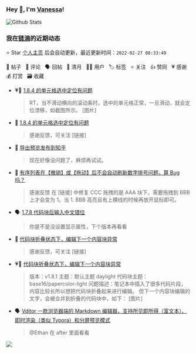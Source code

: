 ### Hey 👋, I'm [Vanessa](http://vanessa.b3log.org/)!

![Github Stats](https://github-readme-stats.vercel.app/api?username=Vanessa219&show_icons=true)

<!--events start -->

### 我在[链滴](https://ld246.com)的近期动态

⭐️ Star [个人主页](https://github.com/Vanessa219/Vanessa219) 后会自动更新，最近更新时间：`2022-02-27 08:33:49`

📝 帖子 &nbsp; 💬 评论 &nbsp; 🗣 回帖 &nbsp; 🌙 清月 &nbsp; 👨‍💻 用户 &nbsp; 🏷️ 标签 &nbsp; ⭐️ 关注 &nbsp; 👍 赞同 &nbsp; 💗 感谢 &nbsp; 💰 打赏 &nbsp; 🗃 收藏

* 💗📝 [1.8.4 的单元格选中定位有问题](https://ld246.com/article/1645799728741)

  > RT，当不滑动横向的滚动条时，选中的单元格正常，一旦滑动，就会定位漂移，如截图所示。 [图片]
* 💬 [1.8.4 的单元格选中定位有问题](https://ld246.com/article/1645799728741/comment/1645801593739#comments)

  > 感谢反馈，可关注 [链接]
* 💬 [导出预览发布到知乎](https://ld246.com/article/1628833668431/comment/1645718218365#comments)

  > 现在好像没问题了，麻烦再试试。
* 💬 [有序列表在【撤销】或【拖动】后不会自动刷新数字排号问题，算 Bug 吗？](https://ld246.com/article/1645625755875/comment/1645630478010#comments)

  > 感谢反馈 在 [链接] 中修复 CCC 拖拽的是 AAA 块下，需要拖拽到 BBB 上才会变为 1。当 1. BBB 高亮且有上横线的时候再放开鼠标即可。
* 🗣 [1.7.8 代码块后输入中文错位](https://ld246.com/article/1643209564517/comment/1645539080085#comments)

  > 你是不是没设置显示属性，下个版本再看看
* 💬 [代码块折叠状态下，编辑下一个内容块异常](https://ld246.com/article/1645596573356/comment/1645611294026#comments)

  > 感谢反馈，可关注 [链接]
* 💗📝 [代码块折叠状态下，编辑下一个内容块异常](https://ld246.com/article/1645596573356)

  > 版本：v1.8.1 主题：默认主题 daylight 代码块主题：base16/papercolor-light 问题描述：笔记本中插入了很多代码片段，内容比较长所以想把代码块折叠起来进行编辑。 但下一个内容块编辑的文字，会被合并到折叠的代码块中，如下： [图片]
* 🗣 [Vditor 一款浏览器端的 Markdown 编辑器，支持所见即所得（富文本）、即时渲染（类似 Typora）和分屏预览模式](https://ld246.com/article/1549638745630/comment/1645518214206#comments)

  > @Ethan 在 after 里面看看


<!--events end -->

<a title="Hits" target="_blank" href="https://github.com/Vanessa219/Vanessa219"><img src="https://hits.b3log.org/Vanessa219/Vanessa219.svg"></a>
